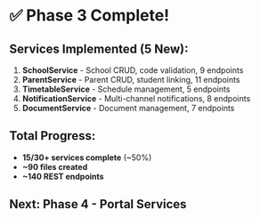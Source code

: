# ✅ Phase 3 Complete!

## Services Implemented (5 New):

1. **SchoolService** - School CRUD, code validation, 9 endpoints
2. **ParentService** - Parent CRUD, student linking, 11 endpoints  
3. **TimetableService** - Schedule management, 5 endpoints
4. **NotificationService** - Multi-channel notifications, 8 endpoints
5. **DocumentService** - Document management, 7 endpoints

## Total Progress:
- **15/30+ services complete** (~50%)
- **~90 files created**
- **~140 REST endpoints**

## Next: Phase 4 - Portal Services

